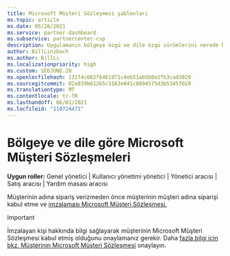 ```yaml
---
title: Microsoft Müşteri Sözleşmesi şablonları
ms.topic: article
ms.date: 05/28/2021
ms.service: partner-dashboard
ms.subservice: partnercenter-csp
description: Uygulamanın bölgeye özgü ve dile özgü sürümlerini nerede bulup indirebilirsiniz Microsoft Müşteri Sözleşmesi müşterilerinizle birlikte gözden geçirebilirsiniz.
author: BillLinzbach
ms.author: BillLi
ms.localizationpriority: high
ms.custom: SEOJUNE.20
ms.openlocfilehash: 131f4c662f6461971c4eb51ab5b0e2fb3cad2029
ms.sourcegitcommit: 02a839b61265c3162e041c8894575d3b5345f020
ms.translationtype: MT
ms.contentlocale: tr-TR
ms.lasthandoff: 06/01/2021
ms.locfileid: "110724471"
---
```

# <a name="microsoft-customer-agreements-by-region-and-language"></a>Bölgeye ve dile göre Microsoft Müşteri Sözleşmeleri

**Uygun roller:** Genel yönetici | Kullanıcı yönetimi yönetici | Yönetici aracısı | Satış aracısı | Yardım masası aracısı

Müşterinin adına sipariş verizmeden önce müşterinin müşteri adına siparişi kabul etme ve [imzalaması Microsoft Müşteri Sözleşmesi.](https://www.microsoft.com/licensing/docs/customeragreement)

>[!IMPORTANT]
> İmzalayan kişi hakkında bilgi sağlayarak müşterinin Microsoft Müşteri Sözleşmesi kabul etmiş olduğunu onaylamanız gerekir. Daha [fazla bilgi için bkz. Müşterinin Microsoft Müşteri Sözleşmesi](./confirm-customer-agreement.md) onaylayın.
